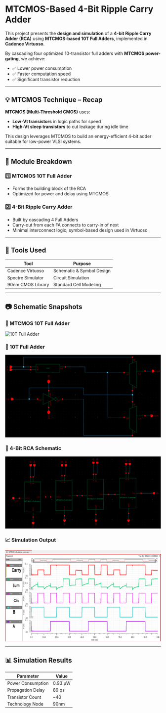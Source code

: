 # MTCMOS-Based 4-Bit Ripple Carry Adder

This project presents the **design and simulation** of a **4-bit Ripple Carry Adder (RCA)** using **MTCMOS-based 10T Full Adders**, implemented in **Cadence Virtuoso**.

By cascading four optimized 10-transistor full adders with **MTCMOS power-gating**, we achieve:
- ✅ Lower power consumption
- ✅ Faster computation speed
- ✅ Significant transistor reduction

---

## 💡 MTCMOS Technique – Recap

**MTCMOS (Multi-Threshold CMOS)** uses:
- **Low-Vt transistors** in logic paths for speed
- **High-Vt sleep transistors** to cut leakage during idle time

This design leverages MTCMOS to build an energy-efficient 4-bit adder suitable for low-power VLSI systems.

---

## 🧩 Module Breakdown

### 1️⃣ MTCMOS 10T Full Adder
- Forms the building block of the RCA
- Optimized for power and delay using MTCMOS

### 2️⃣ 4-Bit Ripple Carry Adder
- Built by cascading 4 Full Adders
- Carry-out from each FA connects to carry-in of next
- Minimal interconnect logic; symbol-based design used in Virtuoso

---

## 🔧 Tools Used

| Tool              | Purpose                       |
|-------------------|-------------------------------|
| Cadence Virtuoso  | Schematic & Symbol Design     |
| Spectre Simulator | Circuit Simulation            |
| 90nm CMOS Library | Standard Cell Modeling        |

---

## 📷 Schematic Snapshots

### 🔧 MTCMOS 10T Full Adder  
![10T Full Adder](docs/mtcmos_10t_full_adder.png)

### 🔲 10T Full Adder  
![Full Adder](docs/full_adder_schematic.png)

### 🧠 4-Bit RCA Schematic  
![RCA Schematic](docs/rca_4bit_schematic.png)

### 📈 Simulation Output  
![Simulation Output](docs/simulation_output.png)

---

## 📊 Simulation Results

| Parameter           | Value       |
|---------------------|-------------|
| Power Consumption   | 0.93 µW     |
| Propagation Delay   | 89 ps       |
| Transistor Count    | ~40         |
| Technology Node     | 90nm        |


